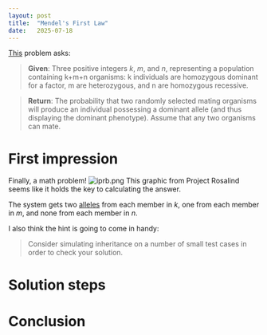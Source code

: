 ```yaml
---
layout: post
title:  "Mendel's First Law"
date:   2025-07-18
---
```


[This](https://rosalind.info/problems/iprb/) problem asks:

> **Given**: Three positive integers _k_, _m_, and _n_, representing a population containing k+m+n organisms: k individuals are homozygous dominant for a factor, m are heterozygous, and n are homozygous recessive.

> **Return**: The probability that two randomly selected mating organisms will produce an individual possessing a dominant allele (and thus displaying the dominant phenotype). Assume that any two organisms can mate.

# First impression
Finally, a math problem!
![iprb.png](../assets/iprb.png)
This graphic from Project Rosalind seems like it holds the key to calculating the answer.

The system gets two [alleles](https://rosalind.info/glossary/allele/) from each member in _k_, one from each member in _m_, and none from each member in _n_.

I also think the hint is going to come in handy:
> Consider simulating inheritance on a number of small test cases in order to check your solution.

# Solution steps


# Conclusion
